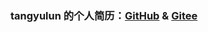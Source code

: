 ### tangyulun 的个人简历：[GitHub](https://benny-x.github.io/resumeV1/) & [Gitee](https://tangyulun.gitee.io/tyl-resume/)